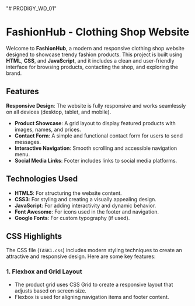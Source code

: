 "# PRODIGY_WD_01" 
# FashionHub - Clothing Shop Website 
Welcome to **FashionHub**, a modern and responsive clothing shop website designed to showcase trendy fashion products. This project is built using **HTML**, **CSS**, and **JavaScript**, and it includes a clean and user-friendly interface for browsing products, contacting the shop, and exploring the brand.
## Features
**Responsive Design**: The website is fully responsive and works seamlessly on all devices (desktop, tablet, and mobile).
- **Product Showcase**: A grid layout to display featured products with images, names, and prices.
- **Contact Form**: A simple and functional contact form for users to send messages.
- **Interactive Navigation**: Smooth scrolling and accessible navigation menu.
- **Social Media Links**: Footer includes links to social media platforms.
## Technologies Used

- **HTML5**: For structuring the website content.
- **CSS3**: For styling and creating a visually appealing design.
- **JavaScript**: For adding interactivity and dynamic behavior.
- **Font Awesome**: For icons used in the footer and navigation.
- **Google Fonts**: For custom typography (if used).
## CSS Highlights

The CSS file (`TASK1.css`) includes modern styling techniques to create an attractive and responsive design. Here are some key features:

### 1. **Flexbox and Grid Layout**
   - The product grid uses CSS Grid to create a responsive layout that adjusts based on screen size.
   - Flexbox is used for aligning navigation items and footer content.

